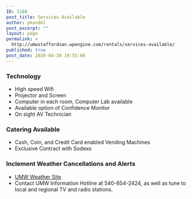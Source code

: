 ```yaml
---
ID: 1188
post_title: Services Available
author: pkandel
post_excerpt: ""
layout: page
permalink: >
  http://umwstaffordsan.wpengine.com/rentals/services-available/
published: true
post_date: 2020-04-30 19:55:06
---
```

<h3></h3>
<h3>Technology</h3>
<ul>
 	<li>High speed Wifi</li>
 	<li>Projector and Screen</li>
 	<li>Computer in each room, Computer Lab available</li>
 	<li>Available option of Confidence Monitor</li>
 	<li>On sight AV Technician</li>
</ul>
<h3>Catering Available</h3>
<ul>
 	<li>Cash, Coin, and Credit Card enabled Vending Machines</li>
 	<li>Exclusive Contract with Sodexo</li>
</ul>
<h3>Inclement Weather Cancellations and Alerts</h3>
<ul>
 	<li><a href="https://umwva.alerteagle.com/">UMW Weather Site </a></li>
 	<li>Contact UMW Information Hotline at 540-654-2424, as well as tune to local and regional TV and radio stations.</li>
</ul>